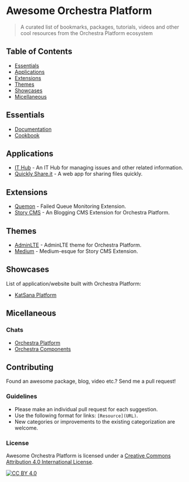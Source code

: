 # Awesome Orchestra Platform

> A curated list of bookmarks, packages, tutorials, videos and other cool resources from the Orchestra Platform ecosystem

## Table of Contents

* [Essentials](#essentials)
* [Applications](#applications)
* [Extensions](#extensions)
* [Themes](#themes)
* [Showcases](#showcases)
* [Micellaneous](#miscellaneous)

## Essentials

* [Documentation](http://orchestraplatform.com/docs/latest)
* [Cookbook](http://cookbook.orchestraplatform.com)

## Applications

* [IT Hub](https://github.com/stevebauman/ithub) - An IT Hub for managing issues and other related information.
* [Quickly Share.it](https://github.com/stevebauman/quickly-share-it) - A web app for sharing files quickly.

## Extensions

* [Quemon](https://github.com/laravie/quemon) - Failed Queue Monitoring Extension.
* [Story CMS](https://github.com/orchestral/story) - An Blogging CMS Extension for Orchestra Platform.

## Themes

* [AdminLTE](https://github.com/stackie/adminlte-theme) - AdminLTE theme for Orchestra Platform.
* [Medium](https://github.com/stackie/medium-theme) - Medium-esque for Story CMS Extension.

## Showcases

List of application/website built with Orchestra Platform:

* [KatSana Platform](https://my.katsana.com)


## Micellaneous

### Chats

* [Orchestra Platform](https://gitter.im/orchestral/platform)
* [Orchestra Components](https://gitter.im/orchestral/platform/components)

## Contributing

Found an awesome package, blog, video etc.? Send me a pull request!

### Guidelines

* Please make an individual pull request for each suggestion.
* Use the following format for links: `[Resource](URL)`.
* New categories or improvements to the existing categorization are welcome.

### License

Awesome Orchestra Platform is licensed under a [Creative Commons Attribution 4.0 International License](http://creativecommons.org/licenses/by/4.0/).

[![CC BY 4.0](https://i.creativecommons.org/l/by/4.0/88x31.png)](http://creativecommons.org/licenses/by/4.0/)
